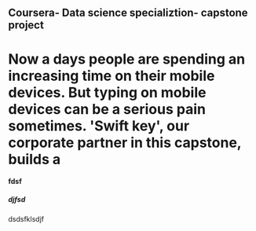 ## Coursera- Data science specializtion- capstone project

  # Now a days people are spending an increasing time on their mobile devices. But typing on mobile devices can be a serious pain sometimes. 'Swift key', our corporate partner in this capstone,  builds a 
#### fdsf
##### djfsd
dsdsfklsdjf
